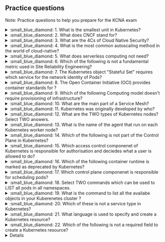 ## Practice questions

Note: Practice questions to help you prepare for the KCNA exam

<details close>
<summary> :small_blue_diamond: 1. What is the smallest unit in Kubernetes?</summary>
<br>

1. Docker
2. Deployment
3. Image
4. Pod

</details>

<details close>

<summary> :small_blue_diamond: 2. What does CNCF stand for?</summary>
<br>

1. Cloud Native Container Foundation
2. Cloud Native Computing Federation
3. Cloud Native Computing Foundation
4. Cloud Native Cloud Federation

</details>

<details close>

<summary> :small_blue_diamond: 3. What are the 4Cs of Cloud Native Security?</summary>
<br>

1. Cluster, Cloud, Containers, Compute
2. Compute, Cloud, Code, Containers
3. Code, Container, Cluster, Cloud
4. Code, Containers, Computer, Computing

</details>

<details close>

<summary> :small_blue_diamond: 4. What is the most common autoscaling method in the world of cloud-native?</summary>
<br>

1. Horizontal Scaling
2. Upward Scaling
3. Vertical Scaling
4. Downward Scaling

</details>

<details close>

<summary> :small_blue_diamond: 5. What does serverless computing not need?</summary>
<br>

1. Cloud
2. Servers
3. The provisioning and operating infrastructure 
4. Code

</details>

<details close>


<summary> :small_blue_diamond: 6. Which of the following is not a fundamental metric used in Site Reliability Engineering? </summary>
<br>

1. Service Level Objective (SLO)
2. Service Level Indicator (SLI)
3. Service Level Definition (SLD) 
4. Service Level Agreement (SLA)

</details>

<details close>

<summary> :small_blue_diamond: 7. The Kubernetes object "Stateful Set" requires which service for the network identity of Pods? </summary>
<br>

1. ClusterIP
2. NodePort
3. LoadBalancer
4. Headless Service

</details>

<details close>

<summary> :small_blue_diamond: 8. The Open Container Initiative (OCI) provides container standards for ? </summary>
<br>

1. Runtime, Image, Distribution
2. Image, Build, Distributions
3. Container, Image, Build
4. Container, image distribution

</details>

<details close>

<summary> :small_blue_diamond: 9. Which of the following Computing model doesn't require provisioning of infrastructure? </summary>
<br>

1. EC2 Instances
2. Infrastructure as Service
3. Serverless
4. Bare Metal Model

</details>

<details close>

<summary> :small_blue_diamond: 10. What are the main part of a Service Mesh? </summary>
<br>

1. Master plane and worker node
2. Kube-scheduler and controller manager
3. Data plane and Control plane
4. Discovery plane and date plane

</details>

<details close>

<summary> :small_blue_diamond: 11. Kubernetes was originally developed by who? </summary>
<br>

1. Amazon
2. Google
3. Microsoft
4. Facebook

</details>

<details close>

<summary> :small_blue_diamond: 12. What are the TWO types of Kubernetes nodes? Select TWO answers. </summary>
<br>

1. Worker Node
2. Internal Node
3. Control Plane Node
4. Data plane

</details>

<details close>


<summary> :small_blue_diamond: 13. What is the name of the agent that run on each Kubernetes worker node? </summary>
<br>

1. etcd
2. kube-API server
3. kube-proxy
4. kubelet

</details>

<details close>


<summary> :small_blue_diamond: 14. Which of the following is not part of the Control Plane in Kubernetes? </summary>
<br>

1. etcd
2. kube-API server
3. kube scheduler
4. kube-proxy

</details>

<details close>

<summary> :small_blue_diamond: 15. Which access control componenet of Kubernetes is responsible for authorisation and deciedes what a user is allowed to do? </summary>
<br>

1. Config Maps
2. Service Account
3. Admission Controller
4. Role-Based Access Control (RBAC)

</details>

<details close>


<summary> :small_blue_diamond: 16. Which of the following container runtime is marked as deprecated by Kubernetes? </summary>
<br>

1. gVisor
2. Docker
3. containerd
4. CRI-O

</details>

<details close>

<summary> :small_blue_diamond: 17. Which control plane componenet is responsible for scheduling pods? </summary>
<br>

1. kubelet
2. kube controller manager
3. kube scheduler
4. kube-proxy

</details>

<details close>

<summary> :small_blue_diamond: 18. Select TWO commands which can be used to LIST all pods in all namespaces. </summary>
<br>

1. kubectl get pods
2. kubectl get pods -n --all
3. kubectl get pods -A
4. kubectl get pods --all-namespaces

</details>

<details close>

<summary> :small_blue_diamond: 19. What is the command to list all the availabe objects in your Kuberenetes cluster ?  </summary>
<br>

1. kubectl list api-resources
2. kubectl get apis
3. kubectl get api-resources
4. kubectl api-resources

</details>

<details close>

<summary> :small_blue_diamond: 20. Which of these is not a service type in Kubernetes?  </summary>
<br>

1. ClusterIP
2. NodePort
3. Ingress
4. LoadBalancer

</details>

<details close>

<summary> :small_blue_diamond: 21. What language is used to specify and create a Kubernetes resource?  </summary>
<br>

1. JavaScript
2. Python
3. YAML
4. JSON

</details>

<details close>

<summary> :small_blue_diamond: 22. Which of the following is not a required field to create a Kubernetes resource?  </summary>
<br>

1. kind
2. apiVersion
3. container
4. metadata

</details>

<details close>

